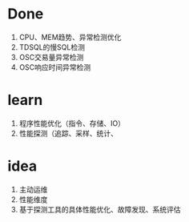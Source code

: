 # Done
1. CPU、MEM趋势、异常检测优化
2. TDSQL的慢SQL检测
3. OSC交易量异常检测
4. OSC响应时间异常检测

# learn
1. 程序性能优化（指令、存储、IO）
2. 性能探测（追踪、采样、统计、

# idea
1. 主动运维
2. 性能维度
3. 基于探测工具的具体性能优化、故障发现、系统评估